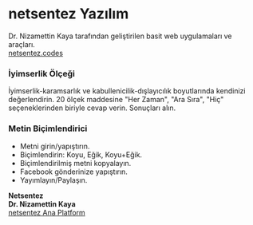 # netsentez Yazılım 
Dr. Nizamettin Kaya tarafından geliştirilen basit web uygulamaları ve araçları.<br>
[netsentez.codes](https://netsentez.codes/)

### İyimserlik Ölçeği 
İyimserlik-karamsarlık ve kabullenicilik-dışlayıcılık boyutlarında kendinizi değerlendirin. 20 ölçek maddesine "Her Zaman", "Ara Sıra", "Hiç" seçeneklerinden biriyle cevap verin. Sonuçları alın.<br>


### Metin Biçimlendirici 
- Metni girin/yapıştırın.
- Biçimlendirin: Koyu, Eğik, Koyu+Eğik.
- Biçimlendirilmiş metni kopyalayın.
- Facebook gönderinize yapıştırın.
- Yayımlayın/Paylaşın.<br>

**Netsentez**<br>
**Dr. Nizamettin Kaya**<br>
[netsentez Ana Platform](https://netsentez.com/)
  
